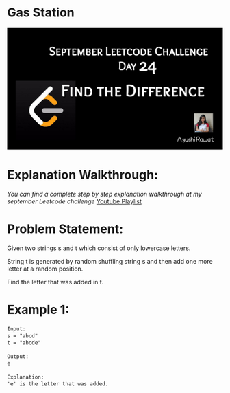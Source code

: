 Gas Station
==========================

![alt text](https://github.com/ayushi7rawat/LeetCode/blob/master/September%20Leetcode%20Challenge/D24%20%20Find%20the%20Difference/cover.jpg)

Explanation Walkthrough:
==========================
*You can find a complete step by step explanation walkthrough at my september Leetcode challenge* [Youtube Playlist](https://www.youtube.com/playlist?list=PLjaO05BrsbIP4_rYhYjB95q-IpxoIXmlm)

Problem Statement:
==========================
Given two strings s and t which consist of only lowercase letters.

String t is generated by random shuffling string s and then add one more letter at a random position.

Find the letter that was added in t.

Example 1:
==========================
```
Input:
s = "abcd"
t = "abcde"

Output:
e

Explanation:
'e' is the letter that was added.
```

